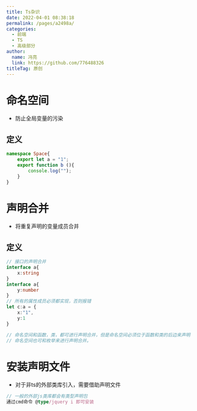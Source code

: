 ```yaml
---
title: Ts杂识
date: 2022-04-01 08:38:18
permalink: /pages/a2498a/
categories: 
  - 前端
  - TS
  - 高级部分
author: 
  name: 冯亮
  link: https://github.com/776488326
titleTag: 原创
---
```

# 命名空间

- 防止全局变量的污染

## 定义
```ts
namespace Space{
    export let a = "1";
    export function b (){
        console.log("");
    }
}
```

# 声明合并

- 将重复声明的变量成员合并

## 定义
```ts
// 接口的声明合并
interface a{
    x:string
}
interface a{
    y:number
}
// 所有的属性成员必须都实现，否则报错
let c:a = {
    x:"1",
    y:1
}

// 命名空间和函数，类，都可进行声明合并，但是命名空间必须位于函数和类的后边来声明
// 命名空间也可和枚举来进行声明合并。

```

# 安装声明文件

- 对于非ts的外部类库引入，需要借助声明文件
```ts
// 一般的外部js类库都会有类型声明包
通过cmd命令 @type/jquery i 即可安装 
```
